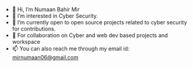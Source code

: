 - 👋 Hi, I’m Numaan Bahir Mir
- 👀 I’m interested in Cyber Security.
- 🌱 I’m currently open to open source projects related to cyber security for contributions.
- 💞️ For collaboration on Cyber and web dev based projects and workspace
- 📫 You can also reach me through my email id: mirnumaan06@gmail.com

<!---
mirnumaan/mirnumaan is a ✨ special ✨ repository because its `README.md` (this file) appears on your GitHub profile.
You can click the Preview link to take a look at your changes.
--->
